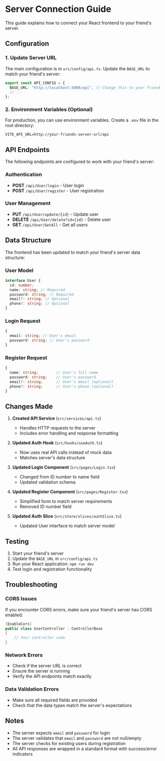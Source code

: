 # Server Connection Guide

This guide explains how to connect your React frontend to your friend's server.

## Configuration

### 1. Update Server URL

The main configuration is in `src/config/api.ts`. Update the `BASE_URL` to match your friend's server:

```typescript
export const API_CONFIG = {
  BASE_URL: "http://localhost:5000/api", // Change this to your friend's server URL
  // ...
};
```

### 2. Environment Variables (Optional)

For production, you can use environment variables. Create a `.env` file in the root directory:

```env
VITE_API_URL=http://your-friends-server-url/api
```

## API Endpoints

The following endpoints are configured to work with your friend's server:

### Authentication

- **POST** `/api/User/login` - User login
- **POST** `/api/User/register` - User registration

### User Management

- **PUT** `/api/User/update/{id}` - Update user
- **DELETE** `/api/User/delete?id={id}` - Delete user
- **GET** `/api/User/GetAll` - Get all users

## Data Structure

The frontend has been updated to match your friend's server data structure:

### User Model

```typescript
interface User {
  id: number;
  name: string; // Required
  password: string; // Required
  email?: string; // Optional
  phone?: string; // Optional
}
```

### Login Request

```typescript
{
  email: string; // User's email
  password: string; // User's password
}
```

### Register Request

```typescript
{
  name: string;        // User's full name
  password: string;    // User's password
  email?: string;      // User's email (optional)
  phone?: string;      // User's phone (optional)
}
```

## Changes Made

1. **Created API Service** (`src/services/api.ts`)

   - Handles HTTP requests to the server
   - Includes error handling and response formatting

2. **Updated Auth Hook** (`src/hooks/useAuth.ts`)

   - Now uses real API calls instead of mock data
   - Matches server's data structure

3. **Updated Login Component** (`src/pages/Login.tsx`)

   - Changed from ID number to name field
   - Updated validation schema

4. **Updated Register Component** (`src/pages/Register.tsx`)

   - Simplified form to match server requirements
   - Removed ID number field

5. **Updated Auth Slice** (`src/store/slices/authSlice.ts`)
   - Updated User interface to match server model

## Testing

1. Start your friend's server
2. Update the `BASE_URL` in `src/config/api.ts`
3. Run your React application: `npm run dev`
4. Test login and registration functionality

## Troubleshooting

### CORS Issues

If you encounter CORS errors, make sure your friend's server has CORS enabled:

```csharp
[EnableCors]
public class UserController : ControllerBase
{
    // Your controller code
}
```

### Network Errors

- Check if the server URL is correct
- Ensure the server is running
- Verify the API endpoints match exactly

### Data Validation Errors

- Make sure all required fields are provided
- Check that the data types match the server's expectations

## Notes

- The server expects `email` and `password` for login
- The server validates that `email` and `password` are not null/empty
- The server checks for existing users during registration
- All API responses are wrapped in a standard format with success/error indicators
